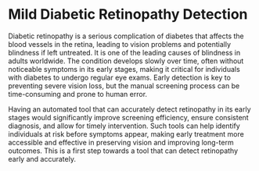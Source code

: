 # Mild Diabetic Retinopathy Detection

Diabetic retinopathy is a serious complication of diabetes that affects the blood vessels in the retina, leading to vision problems and potentially blindness if left untreated. It is one of the leading causes of blindness in adults worldwide. The condition develops slowly over time, often without noticeable symptoms in its early stages, making it critical for individuals with diabetes to undergo regular eye exams. Early detection is key to preventing severe vision loss, but the manual screening process can be time-consuming and prone to human error. 

Having an automated tool that can accurately detect retinopathy in its early stages would significantly improve screening efficiency, ensure consistent diagnosis, and allow for timely intervention. Such tools can help identify individuals at risk before symptoms appear, making early treatment more accessible and effective in preserving vision and improving long-term outcomes. This is a first step towards a tool that can detect retinopathy early and accurately.
